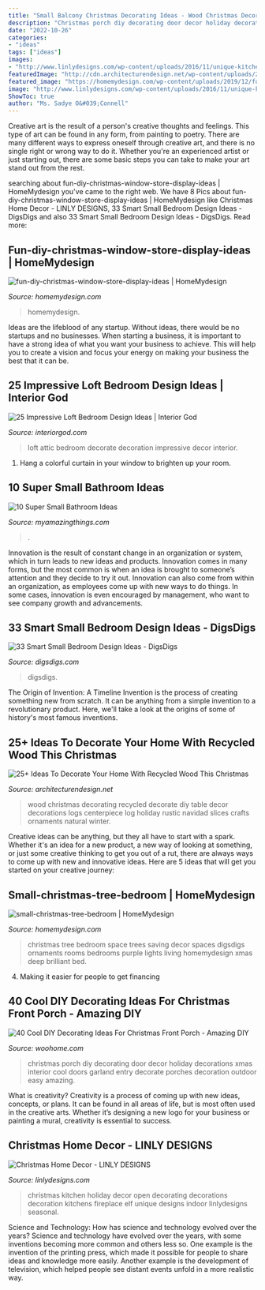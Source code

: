 ```yaml
---
title: "Small Balcony Christmas Decorating Ideas - Wood Christmas Decorating Recycled Decorate Diy Table Decor Decorations Logs Centerpiece Log Holiday Rustic Navidad Slices Crafts Ornaments Natural Winter"
description: "Christmas porch diy decorating door decor holiday decorations xmas interior cool doors garland entry decorate porches decoration outdoor easy amazing"
date: "2022-10-26"
categories:
- "ideas"
tags: ["ideas"]
images:
- "http://www.linlydesigns.com/wp-content/uploads/2016/11/unique-kitchen-christmas-decorating.jpg"
featuredImage: "http://cdn.architecturendesign.net/wp-content/uploads/2015/12/AD-Ideas-To-Decorate-Your-Home-With-Recycled-Wood-This-04.jpg"
featured_image: "https://homemydesign.com/wp-content/uploads/2019/12/fun-diy-christmas-window-store-display-ideas.jpg"
image: "http://www.linlydesigns.com/wp-content/uploads/2016/11/unique-kitchen-christmas-decorating.jpg"
ShowToc: true
author: "Ms. Sadye O&#039;Connell"
---
```



Creative art is the result of a person's creative thoughts and feelings. This type of art can be found in any form, from painting to poetry. There are many different ways to express oneself through creative art, and there is no single right or wrong way to do it. Whether you're an experienced artist or just starting out, there are some basic steps you can take to make your art stand out from the rest.

	

		
searching about fun-diy-christmas-window-store-display-ideas | HomeMydesign you've came to the right web. We have 8 Pics about fun-diy-christmas-window-store-display-ideas | HomeMydesign like Christmas Home Decor - LINLY DESIGNS, 33 Smart Small Bedroom Design Ideas - DigsDigs and also 33 Smart Small Bedroom Design Ideas - DigsDigs. Read more:
		
    
## Fun-diy-christmas-window-store-display-ideas | HomeMydesign

<img loading=lazy src="https://homemydesign.com/wp-content/uploads/2019/12/fun-diy-christmas-window-store-display-ideas.jpg" onerror="this.onerror=null;this.src='https://tse2.mm.bing.net/th?id=OIP.BklglxYY6Icn0P-i18tR7gHaLO&amp;pid=15.1';" alt="fun-diy-christmas-window-store-display-ideas | HomeMydesign">

_Source: homemydesign.com_

>homemydesign. 

	

Ideas are the lifeblood of any startup. Without ideas, there would be no startups and no businesses. When starting a business, it is important to have a strong idea of what you want your business to achieve. This will help you to create a vision and focus your energy on making your business the best that it can be.

    
## 25 Impressive Loft Bedroom Design Ideas | Interior God

<img loading=lazy src="http://interiorgod.com/wp-content/uploads/2016/11/dreamy-loft-room-design.jpg" onerror="this.onerror=null;this.src='https://tse4.mm.bing.net/th?id=OIP.6qK1fGUOKj_YsZ61ed-RZQHaLI&amp;pid=15.1';" alt="25 Impressive Loft Bedroom Design Ideas | Interior God">

_Source: interiorgod.com_

>loft attic bedroom decorate decoration impressive decor interior. 

	

1. Hang a colorful curtain in your window to brighten up your room.

    
## 10 Super Small Bathroom Ideas

<img loading=lazy src="https://myamazingthings.com/wp-content/uploads/2016/11/bathroom2.jpg" onerror="this.onerror=null;this.src='https://tse1.mm.bing.net/th?id=OIP.lqV7ZpwMZd7LYVchCPodBAHaJ3&amp;pid=15.1';" alt="10 Super Small Bathroom Ideas">

_Source: myamazingthings.com_

>. 

	

Innovation is the result of constant change in an organization or system, which in turn leads to new ideas and products. Innovation comes in many forms, but the most common is when an idea is brought to someone’s attention and they decide to try it out. Innovation can also come from within an organization, as employees come up with new ways to do things. In some cases, innovation is even encouraged by management, who want to see company growth and advancements.

    
## 33 Smart Small Bedroom Design Ideas - DigsDigs

<img loading=lazy src="https://www.digsdigs.com/photos/smart-small-bedroom-design-ideas-22.jpg" onerror="this.onerror=null;this.src='https://tse3.mm.bing.net/th?id=OIP.M6dH77nKvzVfQqwrfHAuDAHaJ3&amp;pid=15.1';" alt="33 Smart Small Bedroom Design Ideas - DigsDigs">

_Source: digsdigs.com_

>digsdigs. 

	

The Origin of Invention: A Timeline
Invention is the process of creating something new from scratch. It can be anything from a simple invention to a revolutionary product. Here, we'll take a look at the origins of some of history's most famous inventions.

    
## 25+ Ideas To Decorate Your Home With Recycled Wood This Christmas

<img loading=lazy src="http://cdn.architecturendesign.net/wp-content/uploads/2015/12/AD-Ideas-To-Decorate-Your-Home-With-Recycled-Wood-This-04.jpg" onerror="this.onerror=null;this.src='https://tse1.mm.bing.net/th?id=OIP.bVFCADoZb3W-nALoUdO4OwHaLK&amp;pid=15.1';" alt="25+ Ideas To Decorate Your Home With Recycled Wood This Christmas">

_Source: architecturendesign.net_

>wood christmas decorating recycled decorate diy table decor decorations logs centerpiece log holiday rustic navidad slices crafts ornaments natural winter. 

	

Creative ideas can be anything, but they all have to start with a spark. Whether it's an idea for a new product, a new way of looking at something, or just some creative thinking to get you out of a rut, there are always ways to come up with new and innovative ideas. Here are 5 ideas that will get you started on your creative journey: 

    
## Small-christmas-tree-bedroom | HomeMydesign

<img loading=lazy src="https://homemydesign.com/wp-content/uploads/2014/12/small-christmas-tree-bedroom.jpg" onerror="this.onerror=null;this.src='https://tse4.mm.bing.net/th?id=OIP.VPL8D4HyMzxwW8xEGhFg_gHaKH&amp;pid=15.1';" alt="small-christmas-tree-bedroom | HomeMydesign">

_Source: homemydesign.com_

>christmas tree bedroom space trees saving decor spaces digsdigs ornaments rooms bedrooms purple lights living homemydesign xmas deep brilliant bed. 

	

4. Making it easier for people to get financing 

    
## 40 Cool DIY Decorating Ideas For Christmas Front Porch - Amazing DIY

<img loading=lazy src="http://www.woohome.com/wp-content/uploads/2013/12/DIY-Christmas-Porch-Ideas-37.jpg" onerror="this.onerror=null;this.src='https://tse2.mm.bing.net/th?id=OIP.zd-UdMlgHc0A_vxf3kCHeAHaJ7&amp;pid=15.1';" alt="40 Cool DIY Decorating Ideas For Christmas Front Porch - Amazing DIY">

_Source: woohome.com_

>christmas porch diy decorating door decor holiday decorations xmas interior cool doors garland entry decorate porches decoration outdoor easy amazing. 

	

What is creativity?
Creativity is a process of coming up with new ideas, concepts, or plans. It can be found in all areas of life, but is most often used in the creative arts. Whether it’s designing a new logo for your business or painting a mural, creativity is essential to success.

    
## Christmas Home Decor - LINLY DESIGNS

<img loading=lazy src="http://www.linlydesigns.com/wp-content/uploads/2016/11/unique-kitchen-christmas-decorating.jpg" onerror="this.onerror=null;this.src='https://tse3.mm.bing.net/th?id=OIP.OQVehlvKyGkKHxGVuViftwHaLH&amp;pid=15.1';" alt="Christmas Home Decor - LINLY DESIGNS">

_Source: linlydesigns.com_

>christmas kitchen holiday decor open decorating decorations decoration kitchens fireplace elf unique designs indoor linlydesigns seasonal. 

	

Science and Technology: How has science and technology evolved over the years?
Science and technology have evolved over the years, with some inventions becoming more common and others less so. One example is the invention of the printing press, which made it possible for people to share ideas and knowledge more easily. Another example is the development of television, which helped people see distant events unfold in a more realistic way.

